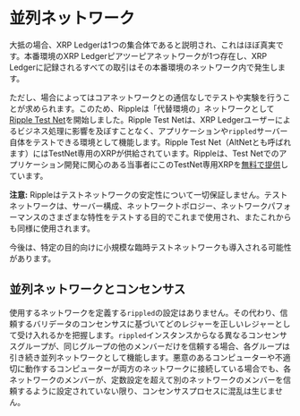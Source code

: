 # 並列ネットワーク

大抵の場合、XRP Ledgerは1つの集合体であると説明され、これはほぼ真実です。本番環境のXRP Ledgerピアツーピアネットワークが1つ存在し、XRP Ledgerに記録されるすべての取引はその本番環境のネットワーク内で発生します。

ただし、場合によってはコアネットワークとの通信なしでテストや実験を行うことが求められます。このため、Rippleは「代替環境の」ネットワークとして[Ripple Test Net](xrp-test-net-faucet.html)を開始しました。Ripple Test Netは、XRP Ledgerユーザーによるビジネス処理に影響を及ぼすことなく、アプリケーションや`rippled`サーバー自体をテストできる環境として機能します。Ripple Test Net（AltNetとも呼ばれます）にはTestNet専用のXRPが供給されています。Rippleは、Test Netでのアプリケーション開発に関心のある当事者にこのTestNet専用XRPを[無料で提供](xrp-test-net-faucet.html)しています。

**注意:** Rippleはテストネットワークの安定性について一切保証しません。テストネットワークは、サーバー構成、ネットワークトポロジー、ネットワークパフォーマンスのさまざまな特性をテストする目的でこれまで使用され、またこれからも同様に使用されます。

今後は、特定の目的向けに小規模な臨時テストネットワークも導入される可能性があります。

## 並列ネットワークとコンセンサス

使用するネットワークを定義する`rippled`の設定はありません。その代わり、信頼するバリデータのコンセンサスに基づいてどのレジャーを正しいレジャーとして受け入れるかを把握します。`rippled`インスタンスからなる異なるコンセンサスグループが、同じグループの他のメンバーだけを信頼する場合、各グループは引き続き並列ネットワークとして機能します。悪意のあるコンピューターや不適切に動作するコンピューターが両方のネットワークに接続している場合でも、各ネットワークのメンバーが、定数設定を超えて別のネットワークのメンバーを信頼するように設定されていない限り、コンセンサスプロセスに混乱は生じません。
